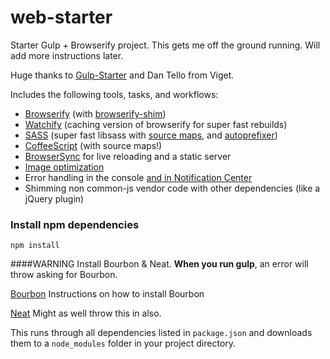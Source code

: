 web-starter
============

Starter Gulp + Browserify project. This gets me off the ground running. Will add more instructions later.

Huge thanks to [Gulp-Starter](https://github.com/greypants/gulp-starter) and Dan Tello from Viget.

Includes the following tools, tasks, and workflows:

- [Browserify](http://browserify.org/) (with [browserify-shim](https://github.com/thlorenz/browserify-shim))
- [Watchify](https://github.com/substack/watchify) (caching version of browserify for super fast rebuilds)
- [SASS](http://sass-lang.com/) (super fast libsass with [source maps](https://github.com/sindresorhus/gulp-ruby-sass#sourcemap), and [autoprefixer](https://github.com/sindresorhus/gulp-autoprefixer))
- [CoffeeScript](http://coffeescript.org/) (with source maps!)
- [BrowserSync](http://browsersync.io) for live reloading and a static server
- [Image optimization](https://www.npmjs.com/package/gulp-imagemin)
- Error handling in the console [and in Notification Center](https://github.com/mikaelbr/gulp-notify)
- Shimming non common-js vendor code with other dependencies (like a jQuery plugin)

### Install npm dependencies
```
npm install
```

####WARNING
Install Bourbon & Neat. **When you run gulp**, an error will throw asking for Bourbon.

[Bourbon](https://github.com/thoughtbot/bourbon) Instructions on how to install Bourbon

[Neat](https://github.com/thoughtbot/neat) Might as well throw this in also.


This runs through all dependencies listed in `package.json` and downloads them to a `node_modules` folder in your project directory.

